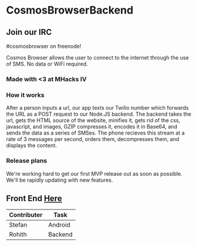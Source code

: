 CosmosBrowserBackend
====================

## Join our IRC

\#cosmosbrowser on freenode!

Cosmos Browser allows the user to connect to the internet through the use of SMS. No data or WiFi required.


### Made with <3 at MHacks IV


### How it works

After a person inputs a url, our app texts our Twilio number which forwards the URL as a POST request to our Node.JS backend. The backend takes the url, gets the HTML source of the website, minifies it, gets rid of the css, javascript, and images, GZIP compresses it, encodes it in Base64, and sends the data as a series of SMSes. The phone recieves this stream at a rate of 3 messages per second, orders them, decompresses them, and displays the content.

### Release plans

We're working hard to get our first MVP release out as soon as possible. We'll be rapidly updating with new features.

## Front End [Here](http://github.com/ColdSauce/CosmosBrowserAndroid)



Contributer | Task
--- | ---
Stefan | Android
Rohith | Backend
